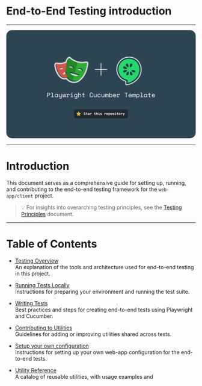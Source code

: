 # End-to-End Testing introduction

---

<img src="./img/banner.png" style="border-radius: 15px"/>

---

# Introduction

This document serves as a comprehensive guide for setting up, running, and contributing to the end-to-end testing framework for the `web-app/client` project.

> 💡 For insights into overarching testing principles, see the [Testing Principles](https://www.notion.so/tools/Testing-principles-8b1b624694f04aebaaebb4c1cec73538?pvs=4) document.

---

# Table of Contents

- [Testing Overview](./1-e2e-overview.md#testing-overview)  
  An explanation of the tools and architecture used for end-to-end testing in this project.

- [Running Tests Locally](./2-how-to-run-e2e-tests.md)  
  Instructions for preparing your environment and running the test suite.

- [Writing Tests](./3-how-to-write-e2e-tests.md)  
  Best practices and steps for creating end-to-end tests using Playwright and Cucumber.

- [Contributing to Utilities](./4-how-to-contribute-to-e2e-utils.md)  
  Guidelines for adding or improving utilities shared across tests.

- [Setup your own configuration](./5-how-to-setup-your-own-configuration.md)  
  Instructions for setting up your own web-app configuration for the end-to-end tests.

- [Utility Reference](./6-list-of-e2e-utils)  
  A catalog of reusable utilities, with usage examples and
